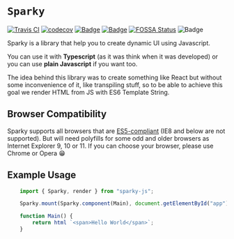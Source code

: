 # `Sparky`
[![Travis CI](https://travis-ci.org/jeremy93-2008/Sparky.svg?branch=master)](https://travis-ci.org/github/jeremy93-2008/Sparky)
[![codecov](https://codecov.io/gh/jeremy93-2008/Sparky/branch/master/graph/badge.svg)](https://codecov.io/gh/jeremy93-2008/Sparky)
[![Badge](https://img.shields.io/badge/npm-v1.1.7-informational)](https://www.npmjs.com/package/sparky-js)
[![Badge](https://img.shields.io/badge/license-MPL-green)](https://github.com/jeremy93-2008/Sparky/blob/master/LICENSE)
[![FOSSA Status](https://app.fossa.io/api/projects/git%2Bgithub.com%2Fjeremy93-2008%2FSparky.svg?type=shield)](https://app.fossa.io/projects/git%2Bgithub.com%2Fjeremy93-2008%2FSparky?ref=badge_shield)
![Badge](https://img.shields.io/badge/We_❤-Frontend-red)

Sparky is a library that help you to create dynamic UI using Javascript.

You can use it with **Typescript** (as it was think when it was developed) or you can use **plain Javascript** if you want too.

The idea behind this library was to create something like React but without some inconvenience of it, like transpiling stuff, so to be able to achieve this goal we render HTML from JS with ES6 Template String.

## Browser Compatibility
Sparky supports all browsers that are [ES5-compliant](http://kangax.github.io/compat-table/es5) (IE8 and below are not supported).
But will need polyfills for some odd and older browsers as Internet Explorer 9, 10 or 11. If you can choose your browser, please use Chrome or Opera 😁 

## Example Usage

```js
    import { Sparky, render } from "sparky-js";

    Sparky.mount(Sparky.component(Main), document.getElementById("app"));

    function Main() {
        return html `<span>Hello World</span>`;
    }
```


